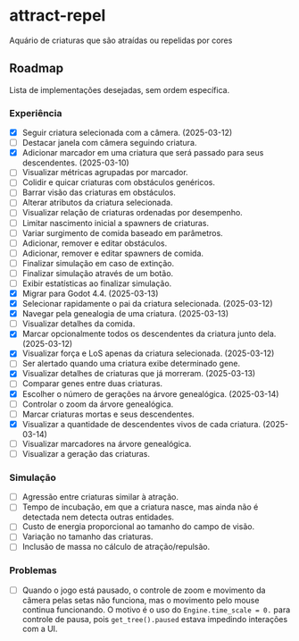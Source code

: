 # attract-repel
Aquário de criaturas que são atraídas ou repelidas por cores

## Roadmap

Lista de implementações desejadas, sem ordem específica.

### Experiência

- [x] Seguir criatura selecionada com a câmera. (2025-03-12)
- [ ] Destacar janela com câmera seguindo criatura.
- [x] Adicionar marcador em uma criatura que será passado para seus descendentes. (2025-03-10)
- [ ] Visualizar métricas agrupadas por marcador.
- [ ] Colidir e quicar criaturas com obstáculos genéricos.
- [ ] Barrar visão das criaturas em obstáculos.
- [ ] Alterar atributos da criatura selecionada.
- [ ] Visualizar relação de criaturas ordenadas por desempenho.
- [ ] Limitar nascimento inicial a spawners de criaturas.
- [ ] Variar surgimento de comida baseado em parâmetros.
- [ ] Adicionar, remover e editar obstáculos.
- [ ] Adicionar, remover e editar spawners de comida.
- [ ] Finalizar simulação em caso de extinção.
- [ ] Finalizar simulação através de um botão.
- [ ] Exibir estatísticas ao finalizar simulação.
- [x] Migrar para Godot 4.4. (2025-03-13)
- [x] Selecionar rapidamente o pai da criatura selecionada. (2025-03-12)
- [x] Navegar pela genealogia de uma criatura. (2025-03-13)
- [ ] Visualizar detalhes da comida.
- [x] Marcar opcionalmente todos os descendentes da criatura junto dela. (2025-03-12)
- [x] Visualizar força e LoS apenas da criatura selecionada. (2025-03-12)
- [ ] Ser alertado quando uma criatura exibe determinado gene.
- [x] Visualizar detalhes de criaturas que já morreram. (2025-03-13)
- [ ] Comparar genes entre duas criaturas.
- [x] Escolher o número de gerações na árvore genealógica. (2025-03-14)
- [ ] Controlar o zoom da árvore genealógica.
- [ ] Marcar criaturas mortas e seus descendentes.
- [x] Visualizar a quantidade de descendentes vivos de cada criatura. (2025-03-14)
- [ ] Visualizar marcadores na árvore genealógica.
- [ ] Visualizar a geração das criaturas.

### Simulação

- [ ] Agressão entre criaturas similar à atração.
- [ ] Tempo de incubação, em que a criatura nasce, mas ainda não é detectada nem detecta outras entidades.
- [ ] Custo de energia proporcional ao tamanho do campo de visão.
- [ ] Variação no tamanho das criaturas.
- [ ] Inclusão de massa no cálculo de atração/repulsão.

### Problemas

- [ ] Quando o jogo está pausado, o controle de zoom e movimento da câmera pelas setas não funciona, mas o movimento pelo mouse continua funcionando. O motivo é o uso do `Engine.time_scale = 0.` para controle de pausa, pois `get_tree().paused` estava impedindo interações com a UI.